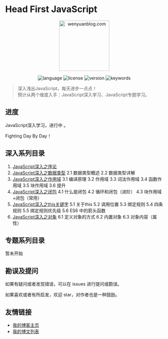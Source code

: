 # Head First JavaScript

<p align="center">
  <img src="https://www.wenyuanblog.com/medias/logo/javascript.png" alt="wenyuanblog.com" width="160" hegiht="160"/>
</p>

<p align="center">
  <img alt="language" src="https://img.shields.io/badge/language-md-brightgreen.svg?style=flat-square">
  <img alt="license" src="https://img.shields.io/badge/license-MIT-green.svg?style=flat-square">
  <img alt="version" src="https://img.shields.io/badge/version-2019-blue.svg?style=flat-square">
  <img alt="keywords" src="https://img.shields.io/badge/keywords-javascript-blue.svg?style=flat-square">
</p>

> 深入浅出JavaScript，每天进步一点点！  
> 预计从两个维度入手：JavaScript深入学习、JavaScript专题学习。

## 进度
JavaScript深入学习，进行中 。

Fighting Day By Day！


## 深入系列目录
1. [JavaScript深入之序论](https://github.com/winyuan/head-frist-javascript/blob/master/articles/深入系列/JavaScript深入之序论.md)
2. [JavaScript深入之数据类型](https://github.com/winyuan/head-frist-javascript/blob/master/articles/深入系列/JavaScript深入之数据类型.md)
  2.1 数据类型概述
  2.2 数据类型详解
3. [JavaScript深入之作用域](https://github.com/winyuan/head-frist-javascript/blob/master/articles/深入系列/JavaScript深入之作用域.md) 
  3.1 编译原理
  3.2 作用域
  3.3 词法作用域
  3.4 函数作用域
  3.5 块作用域
  3.6 提升
4. [JavaScript深入之闭包](https://github.com/winyuan/head-frist-javascript/blob/master/articles/深入系列/JavaScript深入之闭包.md)
  4.1 什么是闭包
  4.2 循环和闭包（进阶）
  4.3 块作用域+闭包（常用）
5. [JavaScript深入之this关键字](https://github.com/winyuan/head-frist-javascript/blob/master/articles/深入系列/JavaScript深入之this关键字.md)
  5.1 关于this
  5.2 调用位置
  5.3 绑定规则
  5.4 四条规则
  5.5 绑定规则优先级
  5.6 ES6 中的箭头函数
6. [JavaScript深入之对象](https://github.com/winyuan/head-frist-javascript/blob/master/articles/深入系列/JavaScript深入之对象.md)
  6.1 定义对象的方式
  6.2 内置对象
  6.3 对象内容（属性）

## 专题系列目录
暂未开始

## 勘误及提问
如果有疑问或者发现错误，可以在 issues 进行提问或勘误。

如果喜欢或者有所启发，欢迎 star，对作者也是一种鼓励。

## 友情链接
* [我的博客主页](https://www.wenyuanblog.com/)
* [我的博文列表](https://github.com/winyuan/blog)
